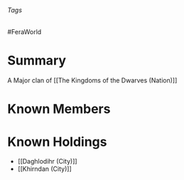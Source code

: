 ###### Tags

#FeraWorld

# Summary
A Major clan of [[The Kingdoms of the Dwarves (Nation)]]

# Known Members

# Known Holdings
- [[Daghlodihr (City)]]
- [[Khirndan (City)]]
